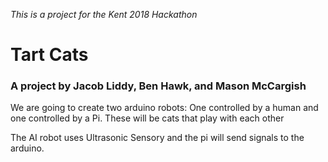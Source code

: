 *This is a project for the Kent 2018 Hackathon*

# Tart Cats
### A project by Jacob Liddy, Ben Hawk, and Mason McCargish

We are going to create two arduino robots: One controlled
by a human and one controlled by a Pi. These will be cats that
play with each other

The AI robot uses Ultrasonic Sensory and the pi will 
send signals to the arduino.
